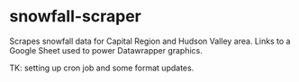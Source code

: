 # snowfall-scraper

<p>Scrapes snowfall data for Capital Region and Hudson Valley area. Links to a Google Sheet used to power Datawrapper graphics.</p>

<p>TK: setting up cron job and some format updates.</p>
